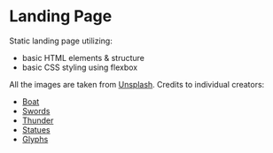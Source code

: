 # Landing Page

Static landing page utilizing:
- basic HTML elements & structure
- basic CSS styling using flexbox

All the images are taken from [Unsplash](https://unsplash.com).
Credits to individual creators:
- [Boat](https://unsplash.com/@davotibarna)
- [Swords](https://unsplash.com/@gioele_fazzeri_89)
- [Thunder](https://unsplash.com/@littleppl85)
- [Statues](https://unsplash.com/@aarsoph)
- [Glyphs](https://unsplash.com/@carlamstgo)